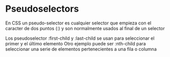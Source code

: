 # Pseudoselectors

En CSS un pseudo-selector es cualquier selector que empieza
con el caracter de dos puntos (:) y son normalmente usados al final de un selector

Los pseudoselector :first-child y :last-child se usan para seleccionar el primer y el último elemento
Otro ejemplo puede ser :nth-child para seleccionar una serie de elementos pertenecientes a una fila o columna
